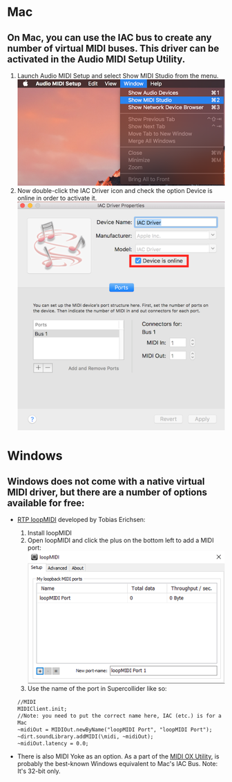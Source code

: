 # Mac

## On Mac, you can use the IAC bus to create any number of virtual MIDI buses. This driver can be activated in the Audio MIDI Setup Utility.

  1. Launch Audio MIDI Setup and select Show MIDI Studio from the menu.
  ![open audio midi](./media/openaudiomidi2.png)
  2. Now double-click the IAC Driver icon and check the option Device is online in order to activate it.
  ![enable iac](./media/enableIAC2.png)

# Windows

## Windows does not come with a native virtual MIDI driver, but there are a number of options available for free:

* [RTP loopMIDI](http://www.tobias-erichsen.de/software/loopmidi.html) developed by Tobias Erichsen:
  1. Install loopMIDI
  2. Open loopMIDI and click the plus on the bottom left to add a MIDI port:
  ![loop midi setup](./media/loopmidi.png)
  3. Use the name of the port in Supercollider like so:
    ```
    //MIDI
    MIDIClient.init;
    //Note: you need to put the correct name here, IAC (etc.) is for a Mac
    ~midiOut = MIDIOut.newByName("loopMIDI Port", "loopMIDI Port");
    ~dirt.soundLibrary.addMIDI(\midi, ~midiOut);
    ~midiOut.latency = 0.0;
    ```

* There is also MIDI Yoke as an option. As a part of the [MIDI OX Utility](http://www.midiox.com/), is probably the best-known Windows equivalent to Mac's IAC Bus. Note: It's 32-bit only.

